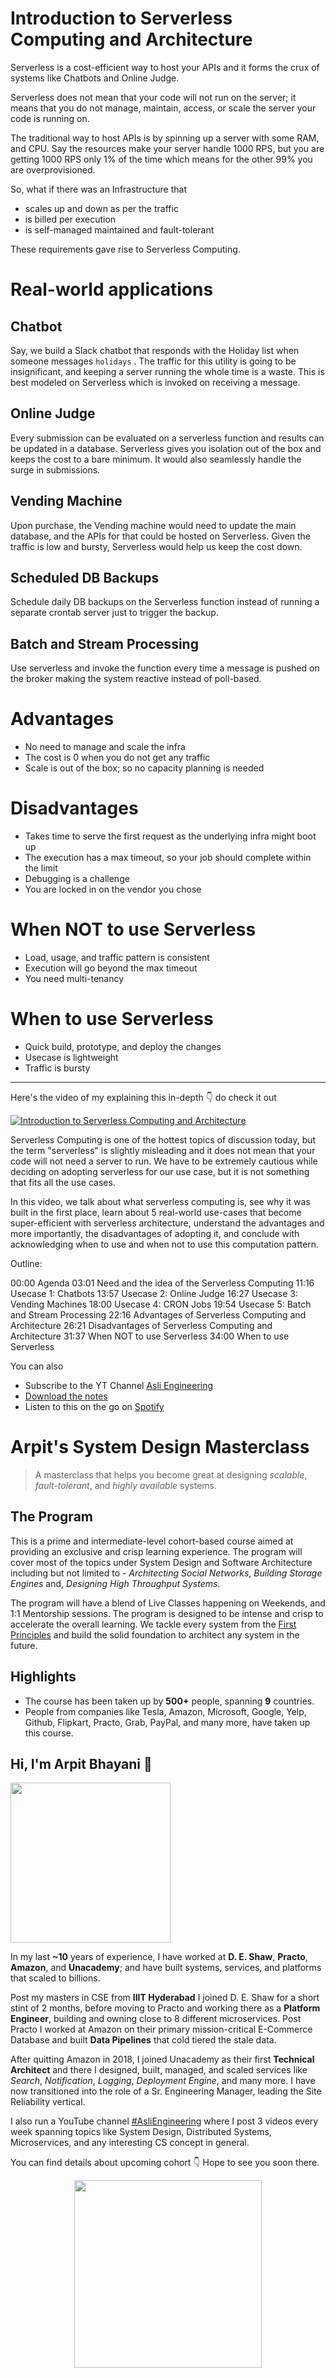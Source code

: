 Introduction to Serverless Computing and Architecture
===


Serverless is a cost-efficient way to host your APIs and it forms the crux of systems like Chatbots and Online Judge.

Serverless does not mean that your code will not run on the server; it means that you do not manage, maintain, access, or scale the server your code is running on.

The traditional way to host APIs is by spinning up a server with some RAM, and CPU. Say the resources make your server handle 1000 RPS, but you are getting 1000 RPS only 1% of the time which means for the other 99% you are overprovisioned.

So, what if there was an Infrastructure that

- scales up and down as per the traffic
- is billed per execution
- is self-managed maintained and fault-tolerant

These requirements gave rise to Serverless Computing.

# Real-world applications

## Chatbot

Say, we build a Slack chatbot that responds with the Holiday list when someone messages `holidays` . The traffic for this utility is going to be insignificant, and keeping a server running the whole time is a waste. This is best modeled on Serverless which is invoked on receiving a message.

## Online Judge

Every submission can be evaluated on a serverless function and results can be updated in a database. Serverless gives you isolation out of the box and keeps the cost to a bare minimum. It would also seamlessly handle the surge in submissions.

## Vending Machine

Upon purchase, the Vending machine would need to update the main database, and the APIs for that could be hosted on Serverless. Given the traffic is low and bursty, Serverless would help us keep the cost down.

## Scheduled DB Backups

Schedule daily DB backups on the Serverless function instead of running a separate crontab server just to trigger the backup.

## Batch and Stream Processing

Use serverless and invoke the function every time a message is pushed on the broker making the system reactive instead of poll-based.

# Advantages

- No need to manage and scale the infra
- The cost is 0 when you do not get any traffic
- Scale is out of the box; so no capacity planning is needed

# Disadvantages

- Takes time to serve the first request as the underlying infra might boot up
- The execution has a max timeout, so your job should complete within the limit
- Debugging is a challenge
- You are locked in on the vendor you chose

# When NOT to use Serverless

- Load, usage, and traffic pattern is consistent
- Execution will go beyond the max timeout
- You need multi-tenancy

# When to use Serverless

- Quick build, prototype, and deploy the changes
- Usecase is lightweight
- Traffic is bursty
<hr />


<p>Here's the video of my explaining this in-depth 👇‍ do check it out</p>

[![Introduction to Serverless Computing and Architecture](https://i.ytimg.com/vi/oiZH5U_a0pg/mqdefault.jpg)](https://www.youtube.com/watch?v=oiZH5U_a0pg)

Serverless Computing is one of the hottest topics of discussion today, but the term "serverless" is slightly misleading and it does not mean that your code will not need a server to run. We have to be extremely cautious while deciding on adopting serverless for our use case, but it is not something that fits all the use cases.

In this video, we talk about what serverless computing is, see why it was built in the first place, learn about 5 real-world use-cases that become super-efficient with serverless architecture, understand the advantages and more importantly, the disadvantages of adopting it, and conclude with acknowledging when to use and when not to use this computation pattern.

Outline:

00:00 Agenda
03:01 Need and the idea of the Serverless Computing
11:16 Usecase 1: Chatbots
13:57 Usecase 2: Online Judge
16:27 Usecase 3: Vending Machines
18:00 Usecase 4: CRON Jobs
19:54 Usecase 5: Batch and Stream Processing
22:16 Advantages of Serverless Computing and Architecture
26:21 Disadvantages of Serverless Computing and Architecture
31:37 When NOT to use Serverless
34:00 When to use Serverless

You can also
 - Subscribe to the YT Channel [Asli Engineering](https://youtube.com/c/ArpitBhayani)
 - [Download the notes](https://drive.google.com/file/d/1sZShE0r41XcFa2gEPW1RS_YTaR3tC-zH/view?usp=sharing)
 - Listen to this on the go on [Spotify](https://open.spotify.com/show/7qMoamm2iZQrsPVm6IQLoD)

# Arpit's System Design Masterclass

> A masterclass that helps you become great at designing _scalable_, _fault-tolerant_, and _highly available_ systems.

## The Program

This is a prime and intermediate-level cohort-based course aimed at providing an exclusive and crisp learning experience. The program will cover most of the topics under System Design and Software Architecture including but not limited to - _Architecting Social Networks_, _Building Storage Engines_ and, _Designing High Throughput Systems_.

The program will have a blend of Live Classes happening on Weekends, and 1:1 Mentorship sessions. The program is designed to be intense and crisp to accelerate the overall learning. We tackle every system from the [First Principles](https://en.wikipedia.org/wiki/First_principle) and build the solid foundation to architect any system in the future.


## Highlights

 - The course has been taken up by __500+__ people, spanning __9__ countries.
 - People from companies like Tesla, Amazon, Microsoft, Google, Yelp, Github, Flipkart, Practo, Grab, PayPal, and many more, have taken up this course.


## Hi, I'm Arpit Bhayani 👋

<img width="256px" src="https://arpitbhayani.me/static/img/arpit.jpg" />

In my last **~10** years of experience, I have worked at **D. E. Shaw**, **Practo**, **Amazon**, and **Unacademy**; and have built systems, services, and platforms that scaled to billions.

Post my masters in CSE from **IIIT Hyderabad** I joined D. E. Shaw for a short stint of 2 months, before moving to Practo and working there as a **Platform Engineer**, building and owning close to 8 different microservices. Post Practo I worked at Amazon on their primary mission-critical E-Commerce Database and built **Data Pipelines** that cold tiered the stale data.

After quitting Amazon in 2018, I joined Unacademy as their first **Technical Architect** and there I designed, built, managed, and scaled services like _Search_, _Notification_, _Logging_, _Deployment Engine_, and many more. I have now transitioned into the role of a Sr. Engineering Manager, leading the Site Reliability vertical.

I also run a YouTube channel [#AsliEngineering](https://www.youtube.com/c/ArpitBhayani) where I post 3 videos every week spanning topics like System Design, Distributed Systems, Microservices, and any interesting CS concept in general.

You can find details about upcoming cohort 👇‍ Hope to see you soon there.

<center>
<a target="_blank" href="https://arpitbhayani.me/masterclass">
<img src="https://user-images.githubusercontent.com/4745789/137859181-d4499cf4-ce65-4466-8b88-a078ece0f081.PNG" width="300px" />
</a>
</center>